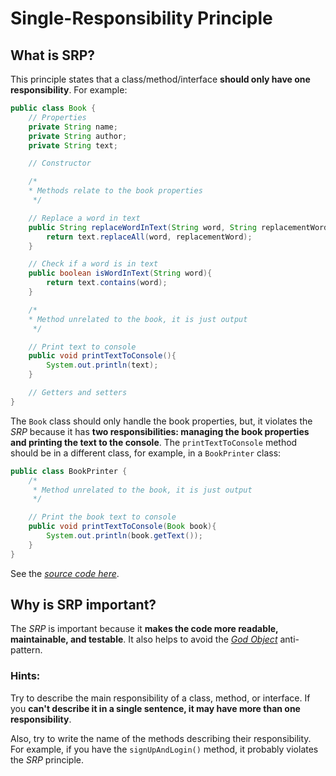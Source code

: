 # Single-Responsibility Principle
## What is SRP?
This principle states that a class/method/interface **should only have one responsibility**. For example:

```java
public class Book {
    // Properties
    private String name;
    private String author;
    private String text;

    // Constructor

    /*
    * Methods relate to the book properties
     */

    // Replace a word in text
    public String replaceWordInText(String word, String replacementWord){
        return text.replaceAll(word, replacementWord);
    }

    // Check if a word is in text
    public boolean isWordInText(String word){
        return text.contains(word);
    }

    /*
    * Method unrelated to the book, it is just output
     */

    // Print text to console
    public void printTextToConsole(){
        System.out.println(text);
    }

    // Getters and setters
}
```

The `Book` class should only handle the book properties, but, it violates the *SRP* because it has **two responsibilities: managing the book properties and printing the text to the console**. The `printTextToConsole` method should be in a different class, for example, in a `BookPrinter` class:

```java
public class BookPrinter {
    /*
     * Method unrelated to the book, it is just output
     */

    // Print the book text to console
    public void printTextToConsole(Book book){
        System.out.println(book.getText());
    }
}
```

See the [*source code here*](https://github.com/diegoborbadev/solid-principles-java/tree/main/src/main/java/SRP).

## Why is SRP important?
The *SRP* is important because it **makes the code more readable, maintainable, and testable**. It also helps to avoid the [*God Object*](../Anti-patterns/God_Object.md) anti-pattern.

### Hints:
Try to describe the main responsibility of a class, method, or interface. If you **can't describe it in a single sentence, it may have more than one responsibility**.

Also, try to write the name of the methods describing their responsibility. For example, if you have the `signUpAndLogin()` method, it probably violates the *SRP* principle.
